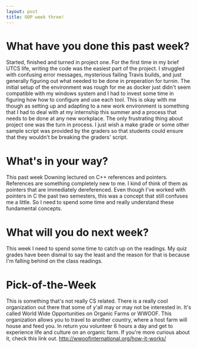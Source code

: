 ```yaml
---
layout: post
title: OOP week three!
---
```


# What have you done this past week?

Started, finished and turned in project one. For the first time in my brief UTCS life, writing the code was the easiest part of the project. I struggled with confusing error messages, mysterious failing Travis builds, and just generally figuring out what needed to be done in preperation for turnin. The initial setup of the environment was rough for me as docker just didn't seem compatible with my windows system and I had to invest some time in figuring how how to configure and use each tool. This is okay with me though as setting up and adapting to a new work environment is something that I had to deal with at my internship this summer and a process that needs to be done at any new workplace. The only frustrating thing about project one was the turn in process. I just wish a make grade or some other sample script was provided by the graders so that students could ensure that they wouldn't be breaking the graders' script.

# What's in your way?

This past week Downing lectured on C++ references and pointers. References are something completely new to me. I kind of think of them as pointers that are immediately dereferenced. Even though I've worked with pointers in C the past two semesters, this was a concept that still confuses me a little. So I need to spend some time and really understand these fundamental concepts.

# What will you do next week?

This week I need to spend some time to catch up on the readings. My quiz grades have been dismal to say the least and the reason for that is because I'm falling behind on the class readings.

# Pick-of-the-Week

This is something that's not really CS related. There is a really cool organization out there that some of y'all may or may not be interested in. It's called World Wide Opportunities on Organic Farms or WWOOF. This organization allows you to travel to another country, where a host farm will house and feed you. In return you volunteer 6 hours a day and get to experience life and culture on an organic farm. If you're more curious about it, check this link out. http://wwoofinternational.org/how-it-works/ 
